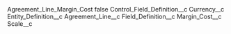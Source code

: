 <?xml version="1.0" encoding="UTF-8"?>
<CustomMetadata xmlns="http://soap.sforce.com/2006/04/metadata" xmlns:xsi="http://www.w3.org/2001/XMLSchema-instance" xmlns:xsd="http://www.w3.org/2001/XMLSchema">
    <label>Agreement_Line_Margin_Cost</label>
    <protected>false</protected>
    <values>
        <field>Control_Field_Definition__c</field>
        <value xsi:type="xsd:string">Currency__c</value>
    </values>
    <values>
        <field>Entity_Definition__c</field>
        <value xsi:type="xsd:string">Agreement_Line__c</value>
    </values>
    <values>
        <field>Field_Definition__c</field>
        <value xsi:type="xsd:string">Margin_Cost__c</value>
    </values>
    <values>
        <field>Scale__c</field>
        <value xsi:nil="true"/>
    </values>
</CustomMetadata>
